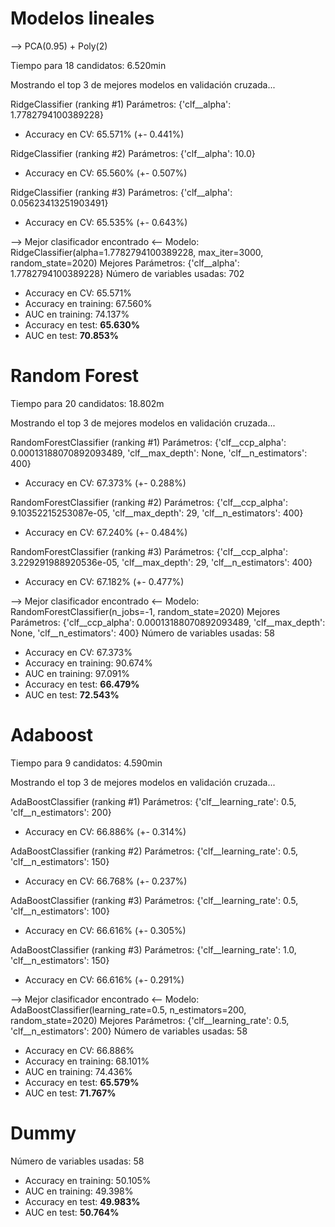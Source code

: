 # Modelos lineales

--> PCA(0.95) + Poly(2)

Tiempo para 18 candidatos: 6.520min

Mostrando el top 3 de mejores modelos en validación cruzada...

RidgeClassifier (ranking #1)
Parámetros: {'clf__alpha': 1.7782794100389228}
* Accuracy en CV: 65.571% (+- 0.441%)

RidgeClassifier (ranking #2)
Parámetros: {'clf__alpha': 10.0}
* Accuracy en CV: 65.560% (+- 0.507%)

RidgeClassifier (ranking #3)
Parámetros: {'clf__alpha': 0.05623413251903491}
* Accuracy en CV: 65.535% (+- 0.643%)

--> Mejor clasificador encontrado <--
Modelo: RidgeClassifier(alpha=1.7782794100389228, max_iter=3000, random_state=2020)
Mejores Parámetros: {'clf__alpha': 1.7782794100389228}
Número de variables usadas: 702
* Accuracy en CV: 65.571%
* Accuracy en training: 67.560%
* AUC en training: 74.137%
* Accuracy en test: **65.630%**
* AUC en test: **70.853%**

# Random Forest

Tiempo para 20 candidatos: 18.802m

Mostrando el top 3 de mejores modelos en validación cruzada...

RandomForestClassifier (ranking #1)
Parámetros: {'clf__ccp_alpha': 0.00013188070892093489, 'clf__max_depth': None, 'clf__n_estimators': 400}
* Accuracy en CV: 67.373% (+- 0.288%)

RandomForestClassifier (ranking #2)
Parámetros: {'clf__ccp_alpha': 9.10352215253087e-05, 'clf__max_depth': 29, 'clf__n_estimators': 400}
* Accuracy en CV: 67.240% (+- 0.484%)

RandomForestClassifier (ranking #3)
Parámetros: {'clf__ccp_alpha': 3.229291988920536e-05, 'clf__max_depth': 29, 'clf__n_estimators': 400}
* Accuracy en CV: 67.182% (+- 0.477%)

--> Mejor clasificador encontrado <--
Modelo: RandomForestClassifier(n_jobs=-1, random_state=2020)
Mejores Parámetros: {'clf__ccp_alpha': 0.00013188070892093489, 'clf__max_depth': None, 'clf__n_estimators': 400}
Número de variables usadas: 58
* Accuracy en CV: 67.373%
* Accuracy en training: 90.674%
* AUC en training: 97.091%
* Accuracy en test: **66.479%**
* AUC en test: **72.543%**

# Adaboost

Tiempo para 9 candidatos: 4.590min

Mostrando el top 3 de mejores modelos en validación cruzada...

AdaBoostClassifier (ranking #1)
Parámetros: {'clf__learning_rate': 0.5, 'clf__n_estimators': 200}
* Accuracy en CV: 66.886% (+- 0.314%)

AdaBoostClassifier (ranking #2)
Parámetros: {'clf__learning_rate': 0.5, 'clf__n_estimators': 150}
* Accuracy en CV: 66.768% (+- 0.237%)

AdaBoostClassifier (ranking #3)
Parámetros: {'clf__learning_rate': 0.5, 'clf__n_estimators': 100}
* Accuracy en CV: 66.616% (+- 0.305%)

AdaBoostClassifier (ranking #3)
Parámetros: {'clf__learning_rate': 1.0, 'clf__n_estimators': 150}
* Accuracy en CV: 66.616% (+- 0.291%)

--> Mejor clasificador encontrado <--
Modelo: AdaBoostClassifier(learning_rate=0.5, n_estimators=200, random_state=2020)
Mejores Parámetros: {'clf__learning_rate': 0.5, 'clf__n_estimators': 200}
Número de variables usadas: 58
* Accuracy en CV: 66.886%
* Accuracy en training: 68.101%
* AUC en training: 74.436%
* Accuracy en test: **65.579%**
* AUC en test: **71.767%**


# Dummy

Número de variables usadas: 58
* Accuracy en training: 50.105%
* AUC en training: 49.398%
* Accuracy en test: **49.983%**
* AUC en test: **50.764%**
